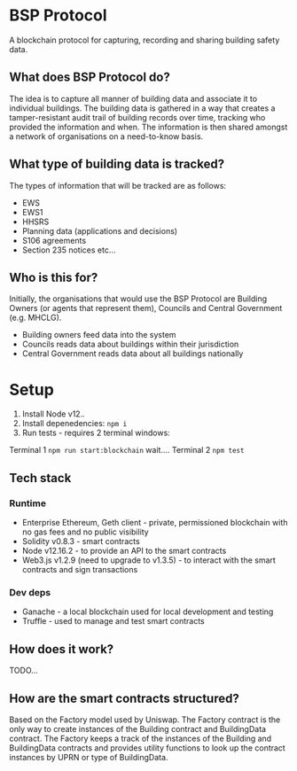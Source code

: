 # BSP Protocol
A blockchain protocol for capturing, recording and sharing building safety data.

## What does BSP Protocol do?
The idea is to capture all manner of building data and associate it to individual buildings. The building data is gathered in a way that creates a tamper-resistant audit trail of building records over time, tracking who provided the information and when. The information is then shared amongst a network of organisations on a need-to-know basis.

## What type of building data is tracked?
The types of information that will be tracked are as follows:

* EWS
* EWS1
* HHSRS
* Planning data (applications and decisions)
* S106 agreements
* Section 235 notices
etc... 

## Who is this for?
Initially, the organisations that would use the BSP Protocol are Building Owners (or agents that represent them), Councils and Central Government (e.g. MHCLG).

* Building owners feed data into the system
* Councils reads data about buildings within their jurisdiction
* Central Government reads data about all buildings nationally 

# Setup

1. Install Node v12.*.*
2. Install depenedencies: `npm i`
3. Run tests - requires 2 terminal windows:

Terminal 1 `npm run start:blockchain`
wait....
Terminal 2 `npm test`

## Tech stack

### Runtime
* Enterprise Ethereum, Geth client - private, permissioned blockchain with no gas fees and no public visibility
* Solidity v0.8.3 - smart contracts
* Node v12.16.2 - to provide an API to the smart contracts
* Web3.js v1.2.9 (need to upgrade to v1.3.5) - to interact with the smart contracts and sign transactions

### Dev deps
* Ganache - a local blockchain used for local development and testing
* Truffle - used to manage and test smart contracts

## How does it work?
TODO...

## How are the smart contracts structured?
Based on the Factory model used by Uniswap. The Factory contract is the only way to create instances of the Building contract and BuildingData contract. The Factory keeps a track of the instances of the Building and BuildingData contracts and provides utility functions to look up the contract instances by UPRN or type of BuildingData.



